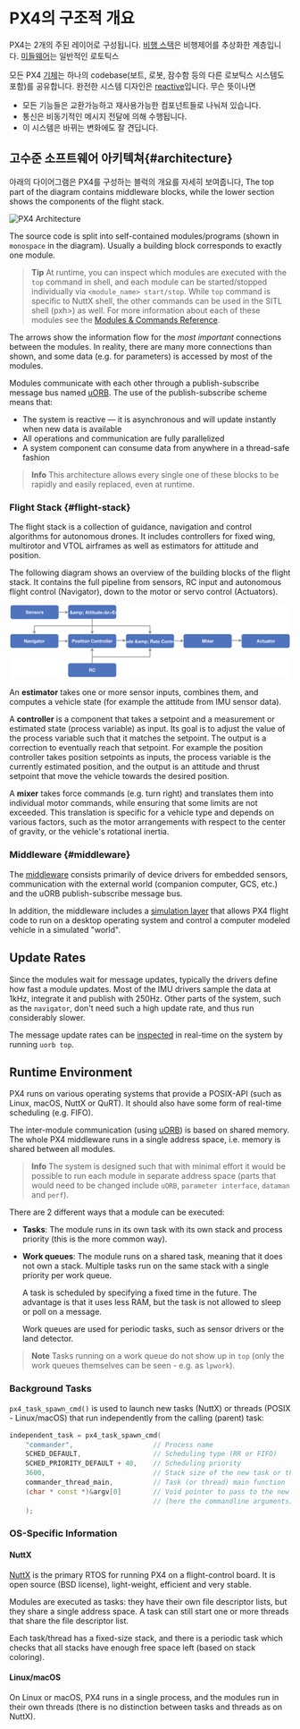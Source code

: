 # PX4의 구조적 개요

PX4는 2개의 주된 레이어로 구성됩니다. [비행 스택](#flight-stack)은 비행제어를 추상화한 계층입니다. [미들웨어](#middleware)는 일반적인 로토틱스 

모든 PX4 [기체](../airframes/README.md)는 하나의 codebase(보트, 로봇, 잠수함 등의 다른 로보틱스 시스템도 포함)를 공유합니다. 완전한 시스템 디자인은 [reactive](http://www.reactivemanifesto.org)입니다. 무슨 뜻이나면

- 모든 기능들은 교환가능하고 재사용가능한 컴포넌트들로 나눠져 있습니다.
- 통신은 비동기적인 메시지 전달에 의해 수행됩니다.
- 이 시스템은 바뀌는 변화에도 잘 견딥니다.

## 고수준 소프트웨어 아키텍쳐{#architecture}

아래의 다이어그램은 PX4를 구성하는 블럭의 개요를 자세히 보여줍니다, The top part of the diagram contains middleware blocks, while the lower section shows the components of the flight stack.

![PX4 Architecture](../../assets/diagrams/PX4_Architecture.svg)

<!-- This diagram can be updated from 
[here](https://drive.google.com/file/d/0B1TDW9ajamYkaGx3R0xGb1NaeU0/view?usp=sharing) 
and opened with draw.io Diagrams. You might need to request access if you
don't have a px4.io Google account.
Caution: it can happen that after exporting some of the arrows are wrong. In
that case zoom into the graph until the arrows are correct, and then export
again. -->

The source code is split into self-contained modules/programs (shown in `monospace` in the diagram). Usually a building block corresponds to exactly one module.

> **Tip** At runtime, you can inspect which modules are executed with the `top` command in shell, and each module can be started/stopped individually via `<module_name> start/stop`. While `top` command is specific to NuttX shell, the other commands can be used in the SITL shell (pxh>) as well. For more information about each of these modules see the [Modules & Commands Reference](../middleware/modules_main.md).

The arrows show the information flow for the *most important* connections between the modules. In reality, there are many more connections than shown, and some data (e.g. for parameters) is accessed by most of the modules.

Modules communicate with each other through a publish-subscribe message bus named [uORB](../middleware/uorb.md). The use of the publish-subscribe scheme means that:

- The system is reactive — it is asynchronous and will update instantly when new data is available
- All operations and communication are fully parallelized
- A system component can consume data from anywhere in a thread-safe fashion

> **Info** This architecture allows every single one of these blocks to be rapidly and easily replaced, even at runtime.

### Flight Stack {#flight-stack}

The flight stack is a collection of guidance, navigation and control algorithms for autonomous drones. It includes controllers for fixed wing, multirotor and VTOL airframes as well as estimators for attitude and position.

The following diagram shows an overview of the building blocks of the flight stack. It contains the full pipeline from sensors, RC input and autonomous flight control (Navigator), down to the motor or servo control (Actuators).

![PX4 High-Level Flight Stack](../../assets/diagrams/PX4_High-Level_Flight-Stack.svg) <!-- This diagram can be updated from 
[here](https://drive.google.com/a/px4.io/file/d/15J0eCL77fHbItA249epT3i2iOx4VwJGI/view?usp=sharing) 
and opened with draw.io Diagrams. You might need to request access if you
don't have a px4.io Google account.
Caution: it can happen that after exporting some of the arrows are wrong. In
that case zoom into the graph until the arrows are correct, and then export
again. -->

An **estimator** takes one or more sensor inputs, combines them, and computes a vehicle state (for example the attitude from IMU sensor data).

A **controller** is a component that takes a setpoint and a measurement or estimated state (process variable) as input. Its goal is to adjust the value of the process variable such that it matches the setpoint. The output is a correction to eventually reach that setpoint. For example the position controller takes position setpoints as inputs, the process variable is the currently estimated position, and the output is an attitude and thrust setpoint that move the vehicle towards the desired position.

A **mixer** takes force commands (e.g. turn right) and translates them into individual motor commands, while ensuring that some limits are not exceeded. This translation is specific for a vehicle type and depends on various factors, such as the motor arrangements with respect to the center of gravity, or the vehicle's rotational inertia.

### Middleware {#middleware}

The [middleware](../middleware/README.md) consists primarily of device drivers for embedded sensors, communication with the external world (companion computer, GCS, etc.) and the uORB publish-subscribe message bus.

In addition, the middleware includes a [simulation layer](../simulation/README.md) that allows PX4 flight code to run on a desktop operating system and control a computer modeled vehicle in a simulated "world".

## Update Rates

Since the modules wait for message updates, typically the drivers define how fast a module updates. Most of the IMU drivers sample the data at 1kHz, integrate it and publish with 250Hz. Other parts of the system, such as the `navigator`, don't need such a high update rate, and thus run considerably slower.

The message update rates can be [inspected](../middleware/uorb.md) in real-time on the system by running `uorb top`.

## Runtime Environment

PX4 runs on various operating systems that provide a POSIX-API (such as Linux, macOS, NuttX or QuRT). It should also have some form of real-time scheduling (e.g. FIFO).

The inter-module communication (using [uORB](../middleware/uorb.md)) is based on shared memory. The whole PX4 middleware runs in a single address space, i.e. memory is shared between all modules.

> **Info** The system is designed such that with minimal effort it would be possible to run each module in separate address space (parts that would need to be changed include `uORB`, `parameter interface`, `dataman` and `perf`).

There are 2 different ways that a module can be executed:

- **Tasks**: The module runs in its own task with its own stack and process priority (this is the more common way). 
- **Work queues**: The module runs on a shared task, meaning that it does not own a stack. Multiple tasks run on the same stack with a single priority per work queue.
    
    A task is scheduled by specifying a fixed time in the future. The advantage is that it uses less RAM, but the task is not allowed to sleep or poll on a message.
    
    Work queues are used for periodic tasks, such as sensor drivers or the land detector.

> **Note** Tasks running on a work queue do not show up in `top` (only the work queues themselves can be seen - e.g. as `lpwork`).

### Background Tasks

`px4_task_spawn_cmd()` is used to launch new tasks (NuttX) or threads (POSIX - Linux/macOS) that run independently from the calling (parent) task:

```cpp
independent_task = px4_task_spawn_cmd(
    "commander",                    // Process name
    SCHED_DEFAULT,                  // Scheduling type (RR or FIFO)
    SCHED_PRIORITY_DEFAULT + 40,    // Scheduling priority
    3600,                           // Stack size of the new task or thread
    commander_thread_main,          // Task (or thread) main function
    (char * const *)&argv[0]        // Void pointer to pass to the new task
                                    // (here the commandline arguments).
    );
```

### OS-Specific Information

#### NuttX

[NuttX](http://nuttx.org/) is the primary RTOS for running PX4 on a flight-control board. It is open source (BSD license), light-weight, efficient and very stable.

Modules are executed as tasks: they have their own file descriptor lists, but they share a single address space. A task can still start one or more threads that share the file descriptor list.

Each task/thread has a fixed-size stack, and there is a periodic task which checks that all stacks have enough free space left (based on stack coloring).

#### Linux/macOS

On Linux or macOS, PX4 runs in a single process, and the modules run in their own threads (there is no distinction between tasks and threads as on NuttX).